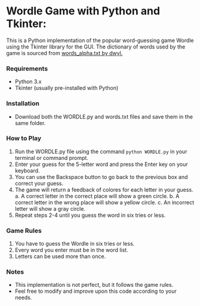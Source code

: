 # Wordle Game with Python and Tkinter:
 This is a Python implementation of the popular word-guessing game Wordle using the Tkinter library for the GUI. The dictionary of words used by the game is sourced from [words_alpha.txt by dwyl.](https://raw.githubusercontent.com/dwyl/english-words/master/words_alpha.txt)

### Requirements
 * Python 3.x
 * Tkinter (usually pre-installed with Python)
 
### Installation
 * Download both the WORDLE.py and words.txt files and save them in the same folder.
 
### How to Play
 1. Run the WORDLE.py file using the command ```python WORDLE.py``` in your terminal or command prompt.
 2. Enter your guess for the 5-letter word and press the Enter key on your keyboard.
 3. You can use the Backspace button to go back to the previous box and correct your guess.
 4. The game will return a feedback of colores for each letter in your guess.
    a. A correct letter in the correct place will show a green circle.
    b. A correct letter in the wrong place will show a yellow circle.
    c. An incorrect letter will show a gray circle.
 5. Repeat steps 2-4 until you guess the word in six tries or less.
 
### Game Rules
 1. You have to guess the Wordle in six tries or less.
 2. Every word you enter must be in the word list. 
 3. Letters can be used more than once.
 
### Notes
 * This implementation is not perfect, but it follows the game rules.
 * Feel free to modify and improve upon this code according to your needs.

